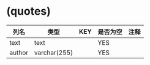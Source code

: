 # (quotes)
| 列名   | 类型   | KEY  | 是否为空 | 注释   |
| ---- | ---- | ---- | ---- | ---- |
|text|text||YES||
|author|varchar(255)||YES||

